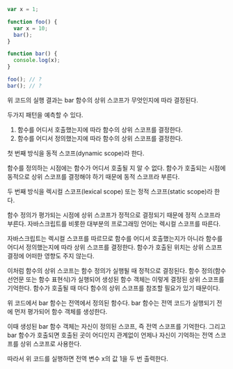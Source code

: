```jsx
var x = 1;

function foo() {
  var x = 10;
  bar();
}

function bar() {
  console.log(x);
}

foo(); // ?
bar(); // ?
```

위 코드의 실행 결과는 bar 함수의 상위 스코프가 무엇인지에 따라 결정된다.

두가지 패턴을 예측할 수 있다.

1. 함수를 어디서 호출했는지에 따라 함수의 상위 스코프를 결정한다.
2. 함수를 어디서 정의했는지에 따라 함수의 상위 스코프를 결정한다.

첫 번째 방식을 동적 스코프(dynamic scope)라 한다. 

함수를 정의하는 시점에는 함수가 어디서 호출될 지 알 수 없다. 함수가 호출되는 시점에 동적으로 상위 스코프를 결정해야 하기 때문에 동적 스코프라 부른다.

두 번째 방식을 렉시컬 스코프(lexical scope) 또는 정적 스코프(static scope)라 한다. 

함수 정의가 평가되는 시점에 상위 스코프가 정적으로 결정되기 때문에 정적 스코프라 부른다. 자바스크립트를 비롯한 대부분의 프로그래밍 언어는 렉시컬 스코프를 따른다.

자바스크립트는 렉시컬 스코프를 따르므로 함수를 어디서 호출했는지가 아니라 함수를 어디서 정의했는지에 따라 상위 스코프를 결정한다. 함수가 호출된 위치는 상위 스코프 결정에 어떠한 영향도 주지 않는다.

이처럼 함수의 상위 스코프는 함수 정의가 실행될 때 정적으로 결정된다. 함수 정의(함수 선언문 또는 함수 표현식)가 실행되어 생성된 함수 객체는 이렇게 결정된 상위 스코프를 기억한다. 함수가 호출될 때 마다 함수의 상위 스코프를 참조할 필요가 있기 때문이다.

위 코드에서 bar 함수는 전역에서 정의된 함수다. bar 함수는 전역 코드가 실행되기 전에 먼저 평가되어 함수 객체를 생성한다. 

이때 생성된 bar 함수 객체는 자신이 정의된 스코프, 즉 전역 스코프를 기억한다. 그리고 bar 함수가 호출되면 호출된 곳이 어디인지 관계없이 언제나 자신이 기억하는 전역 스코프를 상위 스코프로 사용한다.

따라서 위 코드를 실행하면 전역 변수 x의 값 1을 두 번 출력한다.
